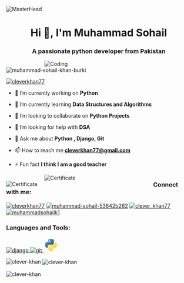 ![MasterHead](https://user-images.githubusercontent.com/10498744/210012254-234538ff-d198-48aa-8964-37e6fd45d227.gif)
<h1 align="center">Hi 👋, I'm Muhammad Sohail</h1>
<h3 align="center">A passionate python developer from Pakistan</h3>
<img align="right" alt="Coding" width="400" src="https://cdn.dribbble.com/users/926537/screenshots/4502924/media/79e26abb3fb85b42f2722cf22da095dc.gif">

<p align="left"> <img src="https://komarev.com/ghpvc/?username=muhammad-sohail-khan-burki&label=Profile%20views&color=0e75b6&style=flat" alt="muhammad-sohail-khan-burki" /> </p>

<p align="left"> <a href="https://twitter.com/cleverkhan77" target="blank"><img src="https://img.shields.io/twitter/follow/cleverkhan77?logo=twitter&style=for-the-badge" alt="cleverkhan77" /></a> </p>

- 🔭 I’m currently working on **Python**

- 🌱 I’m currently learning **Data Structures and Algorithms**

- 👯 I’m looking to collaborate on **Python Projects**

- 🤝 I’m looking for help with **DSA**

- 💬 Ask me about **Python , Django, Git**

- 📫 How to reach me **cleverkhan77@gmail.com**

- ⚡ Fun fact **I think I am a good teacher**

<img align="right" alt="Certificate" width="400" src="https://pbs.twimg.com/media/FpK7pOuXsAAnfEh?format=jpg&name=small">

<img align="left" alt="Certificate" width="400" src="https://pbs.twimg.com/media/FrXDlsLWwAc2ADh?format=jpg&name=small">

<h3 align="left">Connect with me:</h3>
<p align="left">
<a href="https://twitter.com/cleverkhan77" target="blank"><img align="center" src="https://raw.githubusercontent.com/rahuldkjain/github-profile-readme-generator/master/src/images/icons/Social/twitter.svg" alt="cleverkhan77" height="30" width="40" /></a>
<a href="https://linkedin.com/in/muhammad-sohail-53842b262" target="blank"><img align="center" src="https://raw.githubusercontent.com/rahuldkjain/github-profile-readme-generator/master/src/images/icons/Social/linked-in-alt.svg" alt="muhammad-sohail-53842b262" height="30" width="40" /></a>
<a href="https://instagram.com/clever_khan77" target="blank"><img align="center" src="https://raw.githubusercontent.com/rahuldkjain/github-profile-readme-generator/master/src/images/icons/Social/instagram.svg" alt="clever_khan77" height="30" width="40" /></a>
<a href="https://www.hackerrank.com/muhammadsohailk1" target="blank"><img align="center" src="https://raw.githubusercontent.com/rahuldkjain/github-profile-readme-generator/master/src/images/icons/Social/hackerrank.svg" alt="muhammadsohailk1" height="30" width="40" /></a>
</p>

<h3 align="left">Languages and Tools:</h3>
<p align="left"> <a href="https://www.djangoproject.com/" target="_blank" rel="noreferrer"> <img src="https://cdn.worldvectorlogo.com/logos/django.svg" alt="django" width="40" height="40"/> </a> <a href="https://git-scm.com/" target="_blank" rel="noreferrer"> <img src="https://www.vectorlogo.zone/logos/git-scm/git-scm-icon.svg" alt="git" width="40" height="40"/> </a> <a href="https://www.python.org" target="_blank" rel="noreferrer"> <img src="https://raw.githubusercontent.com/devicons/devicon/master/icons/python/python-original.svg" alt="python" width="40" height="40"/> </a> </p>

<p><img align="left" src="https://github-readme-stats.vercel.app/api/top-langs?username=clever-khan&show_icons=true&locale=en&layout=compact" alt="clever-khan" /></p>

<p>&nbsp;<img align="center" src="https://github-readme-stats.vercel.app/api?username=clever-khan&show_icons=true&locale=en" alt="clever-khan" /></p>

<p><img align="center" src="https://github-readme-streak-stats.herokuapp.com/?user=clever-khan&" alt="clever-khan" /></p>
